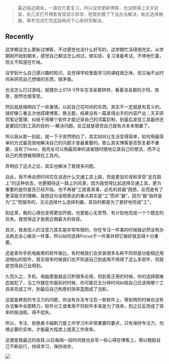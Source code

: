 

> 最近临近期末，一直在忙着复习，所以没空更新博客，也没顾得上天天轮查，前几天打开博客发现显示异常，短暂折腾了下没办法解决，故先选择搁置，等考完试忙完这段再闲下心来研究解决。

## Recently
这学期没怎么更新过博客，不过感觉也没什么好写的，这学期忙活得很充实，从学期刚开始到期末，感觉自己都没怎么闲过，做实验，复习准备考试，不停地忙着，但又不知道在忙啥。


没学到什么自己感兴趣的知识，总觉得学校里面学习的课程很乏味，但又抽不出时间来研究自己想做的东西，很矛盾。


也没怎么打过游戏，就偶尔上GTA V开车在洛圣都转转，看着洛圣都的夕阳、夜景，居然也很享受。


然后就是搞明白了一些事情，以前自己花时间的东西，其实不一定就是有意义的。就好像三番五次地搭建博客，换主题，结果没有一篇拿得出手的内容产出；天天研究笔记管理、纠结于用哪个软件才能记录自己的鸿篇巨制，到最后发现工具最终还是要回归到工具的目的---解决问题。反正就是感觉自己就有点本末倒置了。


所以我从那一刻起，就一下子突然明白了，其实如何让生活变得简单，如何用最简单的方式最高效地解决自己的问题才是最重要的。那么其实博客是否恢复都不重要，没有了hexo，我完全可以用最简单的语雀随时随地记录自己的想法，而不让自己的思想被局限在工具内。


弄明白了这点之后，其实也解决了我很多问题。


自此，我不再会把时间花在该选什么交通工具上路，而是更加珍视和享受“走在路上”的这种状态，也更期待这一路上的风景，因为我觉得比起选择交通工具，更为重要的是你是否已经开始。也不再被“工欲善其事，必先利其器”困惑，反而是有了更深层次的理解。我想这句话想表达的重点其实是”工“而非”器“，因为”器“始终是为”工“而服务的，无论选择什么选择利器，其目的都是为了更好地完成”工“。


到这里，我的心境也变得更加开朗，也更能心无旁骛、有计划地完成一个个既定的任务。我觉得这才是我近期最大的收获。


其次，我发现人的注意力其实是非常有限的，你在专注一件事的时候就必然没有办法再去全心做另一件事，所以如何选择Focus于一件事并把它做好就显得十分重要。


还是拿你手机电脑里的软件做比，有时候我们会安装很多名称不同但是功能相近用途相似的软件，其实很多时候我们也不知道自己到底用不用得了这么多软件，但就是觉得自己会用到。


久而久之，手机、电脑里面就会沉积很多应用，但到真正用的时候，你的选择困难症就犯了，当工作摆在你面前的时候，你可能花五分钟时间纠结自己应该用哪个工具来完成工作，到最后自己构思的效率蓝图成了泡影。


这就是典型的专注力的问题，你没有办法专注在一款软件上，等到用的时候也没有办法集中全部精力，软件分工或者用不同软件本来是为了效率，到之后反而成了效率的拖油瓶，得不偿失。


所以，专注、拒绝奥卡姆剃刀是工作学习中非常重要的要点，只有保持专注力，勿增必要的实体，才能最大程度上提高工作效率。


这便是我最近的收获,以后每隔一段时间我也会写一些心得在博客上，用以勉励自己不断前行，持续学习，保持进步。

![](https://congjinyebaiya-pics.oss-cn-hangzhou.aliyuncs.com/20201227231043.jpg)




